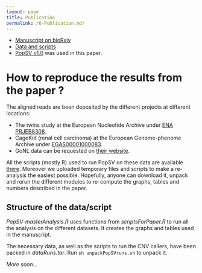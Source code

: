 ```yaml
---
layout: page
title: Publication
permalink: /6-Publication.md/
---
```


+ [Manuscript on bioRxiv](http://www.biorxiv.org/content/early/2015/12/11/034165)
+ [Data and scripts](https://figshare.com/s/ba79730bb87a1322480d)
+ [PopSV v1.0](https://github.com/jmonlong/PopSV/releases/tag/v1.0) was used in this paper.

# How to reproduce the results from the paper ?

The aligned reads are been deposited by the different projects at different locations:

+ The twins study at the European Nucleotide Archive under [ENA PRJEB8308](https://www.ebi.ac.uk/ena/data/view/PRJEB8308).
+ CageKid (renal cell carcinoma) at the European Genome-phenome Archive under [EGAS00001000083](https://www.ebi.ac.uk/ega/studies/EGAS00001000083).
+ GoNL data can be requested on [their website](http://www.nlgenome.nl/).

All the scripts (mostly R) used to run PopSV on these data are available [there](https://figshare.com/s/ba79730bb87a1322480d). Moreover we uploaded temporary files and scripts to make a re-analysis the easiest possible. Hopefully, anyone can download it, unpack and rerun the different modules to re-compute the graphs, tables and numbers described in the paper.

## Structure of the data/script

*PopSV-masterAnalysis.R* uses functions from *scriptsForPaper.R* to run all the analysis on the different datasets. It creates the graphs and tables used in the manuscript.

The necessary data, as well as the scripts to run the CNV callers, have been packed in *dataRuns.tar*. Run `sh unpackPopSVruns.sh` to unpack it.

*More soon...*


